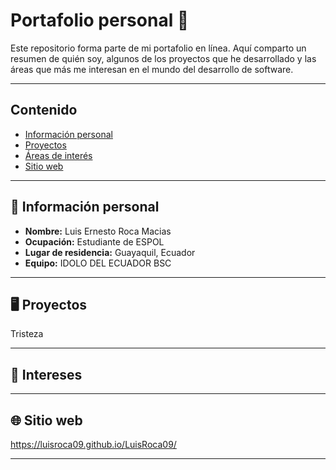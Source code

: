 # Portafolio personal 🦦

Este repositorio forma parte de mi portafolio en línea. Aquí comparto un resumen de quién soy, algunos de los proyectos que he desarrollado y las áreas que más me interesan en el mundo del desarrollo de software.


---

## Contenido

- [Información personal](#información-personal)
- [Proyectos](#proyectos)
- [Áreas de interés](#áreas-de-interés)
- [Sitio web](#sitio-web)

---

## 🧾 Información personal

- **Nombre:** Luis Ernesto Roca Macias
- **Ocupación:** Estudiante de ESPOL
- **Lugar de residencia:** Guayaquil, Ecuador
- **Equipo:** IDOLO DEL ECUADOR BSC

---

## 🖥️ Proyectos

Tristeza

---

## 🎯 Intereses



---

## 🌐 Sitio web

https://luisroca09.github.io/LuisRoca09/

---
